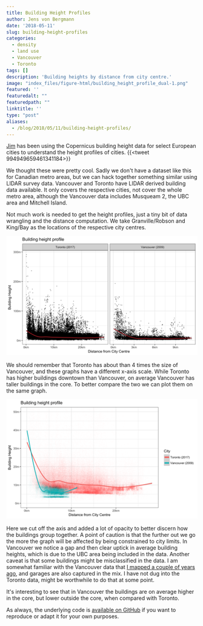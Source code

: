 ```yaml
---
title: Building Height Profiles
author: Jens von Bergmann
date: '2018-05-11'
slug: building-height-profiles
categories:
  - density
  - land use
  - Vancouver
  - Toronto
tags: []
description: 'Building heights by distance from city centre.'
image: "index_files/figure-html/building_height_profile_dual-1.png"
featured: ''
featuredalt: ""
featuredpath: ""
linktitle: ''
type: "post"
aliases:
  - /blog/2018/05/11/building-height-profiles/
---
```








[Jim](https://twitter.com/geographyjim) has been using the Copernicus building height data for select European cities to understand the height profiles of cities.
{{<tweet 994949659461341184>}}

We thought these were pretty cool. Sadly we don't have a dataset like this for Canadian metro areas, but we can hack together something similar using LIDAR survey data. Vancouver and Toronto have LIDAR derived building data available. It only covers the respective cities, not cover the whole metro area, although the Vancouver data includes Musqueam 2, the UBC area and Mitchell Island.

Not much work is needed to get the height profiles, just a tiny bit of data wrangling and the distance computation. We take Granville/Robson and King/Bay as the locations of the respective city centres.

<img src="index_files/figure-html/building_height_profile-1.png" width="768" />

We should remember that Toronto has about than 4 times the size of Vancouver, and these graphs have a different x-axis scale. While Toronto has higher buildings downtown than Vancouver, on average Vancouver has taller buildings in the core. To better compare the two we can plot them on the same graph.

<img src="index_files/figure-html/building_height_profile_dual-1.png" width="768" />

Here we cut off the axis and added a lot of opacity to better discern how the buildings group together. A point of caution is that the further out we go the more the graph will be affected by being constrained to city limits. In Vancouver we notice a gap and then clear uptick in average building heights, which is due to the UBC area being included in the data. Another caveat is that some buildings might be misclassified in the data. I am somewhat familiar with the Vancouver data that [I mapped a couple of years ago](https://mountainmath.ca/vancouver_lidar/map), and garages are also captured in the mix. I have not dug into the Toronto data, might be worthwhile to do that at some point.

It's interesting to see that in Vancouver the buildings are on average higher in the core, but lower outside the core, when compared with Toronto.

As always, the underlying code is [available on GitHub](https://github.com/mountainMath/doodles/blob/master/content/posts/2018-05-11-building-height-profiles.Rmarkdown) if you want to reproduce or adapt it for your own purposes.







